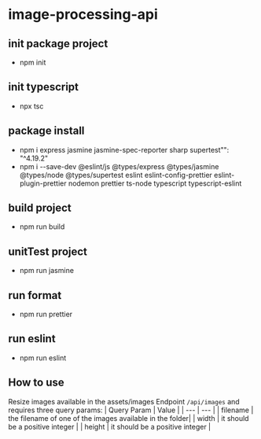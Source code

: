 # image-processing-api

## init package project

- npm init

## init typescript

- npx tsc

## package install

- npm i express jasmine jasmine-spec-reporter sharp supertest"": "^4.19.2"
- npm i --save-dev @eslint/js @types/express @types/jasmine @types/node @types/supertest eslint eslint-config-prettier eslint-plugin-prettier nodemon prettier ts-node typescript typescript-eslint

## build project

- npm run build

## unitTest project

- npm run jasmine

## run format

- npm run prettier

## run eslint

- npm run eslint

## How to use

Resize images available in the assets/images
Endpoint `/api/images` and requires three query params:
| Query Param | Value |
| --- | --- |
| filename | the filename of one of the images available in the folder|
| width | it should be a positive integer |
| height | it should be a positive integer |
